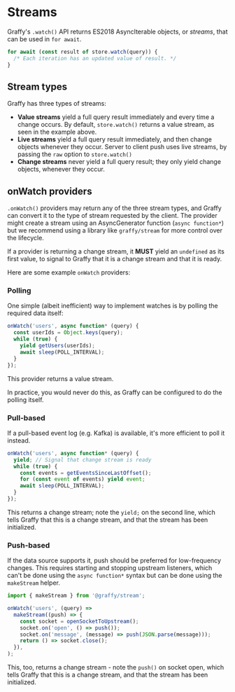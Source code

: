 # Streams

Graffy's `.watch()` API returns ES2018 AsyncIterable objects, or _streams_, that can be used in `for await`.

```js
for await (const result of store.watch(query)) {
  /* Each iteration has an updated value of result. */
}
```

## Stream types

Graffy has three types of streams:

- **Value streams** yield a full query result immediately and every time a change occurs. By default, `store.watch()` returns a value stream, as seen in the example above.
- **Live streams** yield a full query result immediately, and then change objects whenever they occur. Server to client push uses live streams, by passing the `raw` option to `store.watch()`
- **Change streams** never yield a full query result; they only yield change objects, whenever they occur.

## onWatch providers

`.onWatch()` providers may return any of the three stream types, and Graffy can convert it to the type of stream requested by the client. The provider might create a stream using an AsyncGenerator function (`async function*`) but we recommend using a library like `graffy/stream` for more control over the lifecycle.

If a provider is returning a change stream, it **MUST** yield an `undefined` as its first value, to signal to Graffy that it is a change stream and that it is ready.

Here are some example `onWatch` providers:

### Polling

One simple (albeit inefficient) way to implement watches is by polling the required data itself:

```js
onWatch('users', async function* (query) {
  const userIds = Object.keys(query);
  while (true) {
    yield getUsers(userIds);
    await sleep(POLL_INTERVAL);
  }
});
```

This provider returns a value stream.

In practice, you would never do this, as Graffy can be configured to do the polling itself.

### Pull-based

If a pull-based event log (e.g. Kafka) is available, it's more efficient to poll it instead.

```js
onWatch('users', async function* (query) {
  yield; // Signal that change stream is ready
  while (true) {
    const events = getEventsSinceLastOffset();
    for (const event of events) yield event;
    await sleep(POLL_INTERVAL);
  }
});
```

This returns a change stream; note the `yield;` on the second line, which tells Graffy that this is a change stream, and that the stream has been initialized.

### Push-based

If the data source supports it, push should be preferred for low-frequency changes. This requires starting and stopping upstream listeners, which can't be done using the `async function*` syntax but can be done using the `makeStream` helper.

```js
import { makeStream } from '@graffy/stream';

onWatch('users', (query) =>
  makeStream((push) => {
    const socket = openSocketToUpstream();
    socket.on('open', () => push());
    socket.on('message', (message) => push(JSON.parse(message)));
    return () => socket.close();
  }),
);
```

This, too, returns a change stream - note the `push()` on socket open, which tells Graffy that this is a change stream, and that the stream has been initialized.
